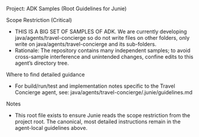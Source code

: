 Project: ADK Samples (Root Guidelines for Junie)

Scope Restriction (Critical)
- THIS IS A BIG SET OF SAMPLES OF ADK. We are currently developing java/agents/travel-concierge so do not write files on other folders, only write on java/agents/travel-concierge and its sub-folders.
- Rationale: The repository contains many independent samples; to avoid cross-sample interference and unintended changes, confine edits to this agent’s directory tree.

Where to find detailed guidance
- For build/run/test and implementation notes specific to the Travel Concierge agent, see:
  java/agents/travel-concierge/.junie/guidelines.md

Notes
- This root file exists to ensure Junie reads the scope restriction from the project root. The canonical, most detailed instructions remain in the agent-local guidelines above.
